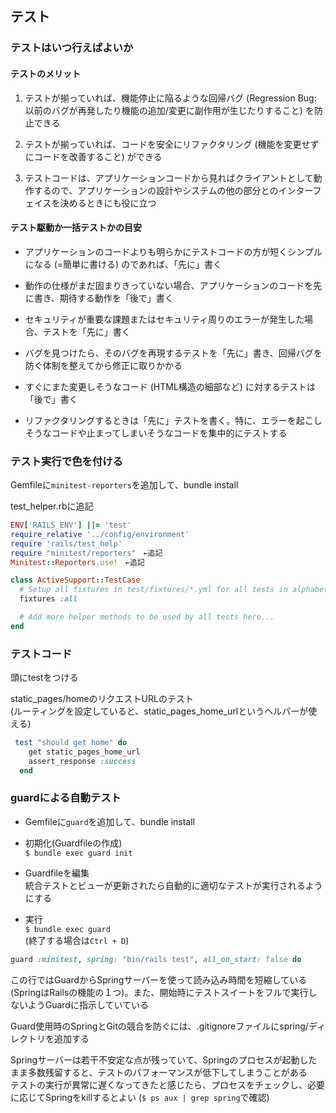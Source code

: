 ## テスト

### テストはいつ行えばよいか
#### テストのメリット
1. テストが揃っていれば、機能停止に陥るような回帰バグ (Regression Bug: 以前のバグが再発したり機能の追加/変更に副作用が生じたりすること) を防止できる

2. テストが揃っていれば、コードを安全にリファクタリング (機能を変更せずにコードを改善すること) ができる

3. テストコードは、アプリケーションコードから見ればクライアントとして動作するので、アプリケーションの設計やシステムの他の部分とのインターフェイスを決めるときにも役に立つ

#### テスト駆動か一括テストかの目安
- アプリケーションのコードよりも明らかにテストコードの方が短くシンプルになる (=簡単に書ける) のであれば、「先に」書く

- 動作の仕様がまだ固まりきっていない場合、アプリケーションのコードを先に書き、期待する動作を「後で」書く

- セキュリティが重要な課題またはセキュリティ周りのエラーが発生した場合、テストを「先に」書く

- バグを見つけたら、そのバグを再現するテストを「先に」書き、回帰バグを防ぐ体制を整えてから修正に取りかかる

- すぐにまた変更しそうなコード (HTML構造の細部など) に対するテストは「後で」書く

- リファクタリングするときは「先に」テストを書く。特に、エラーを起こしそうなコードや止まってしまいそうなコードを集中的にテストする

### テスト実行で色を付ける
Gemfileに`minitest-reporters`を追加して、bundle install

test_helper.rbに追記
```ruby
ENV['RAILS_ENV'] ||= 'test'
require_relative '../config/environment'
require 'rails/test_help'
require "minitest/reporters"　←追記
Minitest::Reporters.use!　←追記

class ActiveSupport::TestCase
  # Setup all fixtures in test/fixtures/*.yml for all tests in alphabetical order.
  fixtures :all

  # Add more helper methods to be used by all tests here...
end
```

### テストコード
頭にtestをつける

static_pages/homeのリクエストURLのテスト  
(ルーティングを設定していると、static_pages_home_urlというヘルパーが使える)
```ruby
 test "should get home" do
    get static_pages_home_url
    assert_response :success
  end
```

### guardによる自動テスト
- Gemfileに`guard`を追加して、bundle install

- 初期化(Guardfileの作成)  
  `$ bundle exec guard init`

- Guardfileを編集  
  統合テストとビューが更新されたら自動的に適切なテストが実行されるようにする

- 実行  
  `$ bundle exec guard`  
  (終了する場合は`Ctrl + D`)

```ruby
guard :minitest, spring: "bin/rails test", all_on_start: false do
```
この行ではGuardからSpringサーバーを使って読み込み時間を短縮している (SpringはRailsの機能の１つ)。また、開始時にテストスイートをフルで実行しないようGuardに指示していている

Guard使用時のSpringとGitの競合を防ぐには、.gitignoreファイルにspring/ディレクトリを追加する

Springサーバーは若干不安定な点が残っていて、Springのプロセスが起動したまま多数残留すると、テストのパフォーマンスが低下してしまうことがある  
テストの実行が異常に遅くなってきたと感じたら、プロセスをチェックし、必要に応じてSpringをkillするとよい
(`$ ps aux | grep spring`で確認)